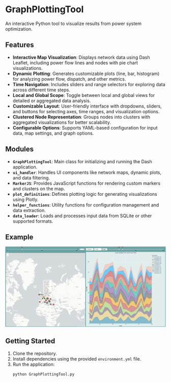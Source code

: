 # GraphPlottingTool
An interactive Python tool to visualize results from power system optimization.

## Features
- **Interactive Map Visualization**: Displays network data using Dash Leaflet, including power flow lines and nodes with pie chart visualizations.
- **Dynamic Plotting**: Generates customizable plots (line, bar, histogram) for analyzing power flow, dispatch, and other metrics.
- **Time Navigation**: Includes sliders and range selectors for exploring data across different time steps.
- **Local and Global Scope**: Toggle between local and global views for detailed or aggregated data analysis.
- **Customizable Layout**: User-friendly interface with dropdowns, sliders, and buttons for selecting axes, time ranges, and visualization options.
- **Clustered Node Representation**: Groups nodes into clusters with aggregated visualizations for better scalability.
- **Configurable Options**: Supports YAML-based configuration for input data, map settings, and graph options.

## Modules
- **`GraphPlottingTool`**: Main class for initializing and running the Dash application.
- **`ui_handler`**: Handles UI components like network maps, dynamic plots, and data filtering.
- **`MarkerJS`**: Provides JavaScript functions for rendering custom markers and clusters on the map.
- **`plot_definitions`**: Defines plotting logic for generating visualizations using Plotly.
- **`helper_functions`**: Utility functions for configuration management and data extraction.
- **`data_loader`**: Loads and processes input data from SQLite or other supported formats.

## Example
![example](examples/example.png)

## Getting Started
1. Clone the repository.
2. Install dependencies using the provided `environment.yml` file.
3. Run the application:
   ```bash
   python GraphPlottingTool.py